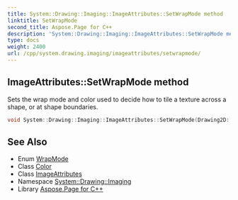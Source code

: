 ```yaml
---
title: System::Drawing::Imaging::ImageAttributes::SetWrapMode method
linktitle: SetWrapMode
second_title: Aspose.Page for C++
description: 'System::Drawing::Imaging::ImageAttributes::SetWrapMode method. Sets the wrap mode and color used to decide how to tile a texture across a shape, or at shape boundaries in C++.'
type: docs
weight: 2400
url: /cpp/system.drawing.imaging/imageattributes/setwrapmode/
---
```

## ImageAttributes::SetWrapMode method


Sets the wrap mode and color used to decide how to tile a texture across a shape, or at shape boundaries.

```cpp
void System::Drawing::Imaging::ImageAttributes::SetWrapMode(Drawing2D::WrapMode mode, Color color=Color(), bool clamp=false)
```

## See Also

* Enum [WrapMode](../../../system.drawing.drawing2d/wrapmode/)
* Class [Color](../../../system.drawing/color/)
* Class [ImageAttributes](../)
* Namespace [System::Drawing::Imaging](../../)
* Library [Aspose.Page for C++](../../../)
